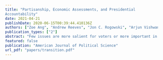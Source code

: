 ```yaml
---
title: "Partisanship, Economic Assessments, and Presidential
Accountability"
date: 2021-04-21
publishDate: 2020-06-15T00:39:44.410136Z
authors: ["Zoe Ang", "Andrew Reeves", "Jon C. Rogowski", "Arjun Vishwanath"]
publication_types: ["2"]
abstract: "Few issues are more salient for voters or more important in political decision making than economic conditions, and no American public official is more closely associated with the economy than the president. Existing scholarship disagrees, however, about how partisan loyalties affect economic evaluations. We study how partisan control of the presidency affects economic perceptions using nine waves of panel data collected around the 2016 presidential election from a national probability sample. We find that while individual-level perceptions are largely stable across time, the change in partisan control of the White House was associated with more positive evaluations among Republicans and more negative evaluations among Democrats. However, these eects are statistically significant yet substantively modest in magnitude. Our results indicate that partisanship is less strongly associated with economic assessments than previous scholarship has claimed and suggest more sanguine conclusions about the prospects for presidential accountability even in a partisan era."
featured: false
publication: "American Journal of Political Science"
url_pdf: "papers/transition.pdf"
---
```


